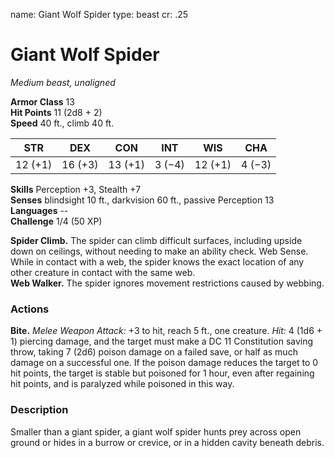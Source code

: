 name: Giant Wolf Spider
type: beast
cr: .25

# Giant Wolf Spider 
_Medium beast, unaligned_

**Armor Class** 13    
**Hit Points** 11 (2d8 + 2)    
**Speed** 40 ft., climb 40 ft. 

| STR     | DEX     | CON     | INT     | WIS     | CHA     |
|---------|---------|---------|---------|---------|---------|
| 12 (+1) | 16 (+3) | 13 (+1) | 3 (−4)  | 12 (+1) | 4 (−3)  |  

**Skills** Perception +3, Stealth +7    
**Senses** blindsight 10 ft., darkvision 60 ft., passive Perception 13    
**Languages** --    
**Challenge** 1/4 (50 XP) 

**Spider Climb.** The spider can climb difficult surfaces, including upside down on ceilings, without needing to make an ability check. Web Sense. While in contact with a web, the spider knows the exact location of any other creature in contact with the same web.    
**Web Walker.** The spider ignores movement restrictions caused by webbing. 

### Actions    
**Bite.** _Melee Weapon Attack:_ +3 to hit, reach 5 ft., one creature. _Hit:_ 4 (1d6 + 1) piercing damage, and the target must make a DC 11 Constitution saving throw, taking 7 (2d6) poison damage on a failed save, or half as much damage on a successful one. If the poison damage reduces the target to 0 hit points, the target is stable but poisoned for 1 hour, even after regaining hit points, and is paralyzed while poisoned in this way. 

### Description
Smaller than a giant spider, a giant wolf spider hunts prey across open ground or hides in a burrow or crevice, or in a hidden cavity beneath debris. 